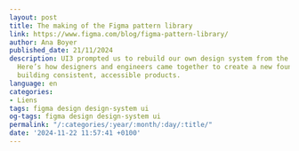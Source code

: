 ```yaml
---
layout: post
title: The making of the Figma pattern library
link: https://www.figma.com/blog/figma-pattern-library/
author: Ana Boyer
published_date: 21/11/2024
description: UI3 prompted us to rebuild our own design system from the ground up.
  Here’s how designers and engineers came together to create a new foundation for
  building consistent, accessible products.
language: en
categories:
- Liens
tags: figma design design-system ui
og-tags: figma design design-system ui
permalink: "/:categories/:year/:month/:day/:title/"
date: '2024-11-22 11:57:41 +0100'
---
```

